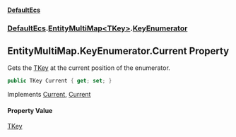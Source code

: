 #### [DefaultEcs](DefaultEcs.md 'DefaultEcs')
### [DefaultEcs](DefaultEcs.md#DefaultEcs 'DefaultEcs').[EntityMultiMap&lt;TKey&gt;](EntityMultiMap_TKey_.md 'DefaultEcs.EntityMultiMap<TKey>').[KeyEnumerator](EntityMultiMap_TKey_.KeyEnumerator.md 'DefaultEcs.EntityMultiMap<TKey>.KeyEnumerator')

## EntityMultiMap<TKey>.KeyEnumerator.Current Property

Gets the [TKey](EntityMultiMap_TKey_.KeyEnumerator.md#DefaultEcs.EntityMultiMap_TKey_.KeyEnumerator.TKey 'DefaultEcs.EntityMultiMap<TKey>.KeyEnumerator.TKey') at the current position of the enumerator.

```csharp
public TKey Current { get; set; }
```

Implements [Current](https://docs.microsoft.com/en-us/dotnet/api/System.Collections.Generic.IEnumerator-1.Current 'System.Collections.Generic.IEnumerator`1.Current'), [Current](https://docs.microsoft.com/en-us/dotnet/api/System.Collections.IEnumerator.Current 'System.Collections.IEnumerator.Current')

#### Property Value
[TKey](EntityMultiMap_TKey_.KeyEnumerator.md#DefaultEcs.EntityMultiMap_TKey_.KeyEnumerator.TKey 'DefaultEcs.EntityMultiMap<TKey>.KeyEnumerator.TKey')